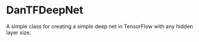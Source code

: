 # DanTFDeepNet
A simple class for creating a simple deep net in TensorFlow with any hidden layer size. 
